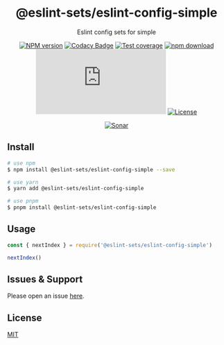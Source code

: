 <div style="text-align: center;" align="center">

# @eslint-sets/eslint-config-simple

Eslint config sets for simple

[![NPM version][npm-image]][npm-url]
[![Codacy Badge][codacy-image]][codacy-url]
[![Test coverage][codecov-image]][codecov-url]
[![npm download][download-image]][download-url]
[![gzip][gzip-image]][gzip-url]
[![License][license-image]][license-url]

[![Sonar][sonar-image]][sonar-url]

</div>

## Install

```bash
# use npm
$ npm install @eslint-sets/eslint-config-simple --save

# use yarn
$ yarn add @eslint-sets/eslint-config-simple

# use pnpm
$ pnpm install @eslint-sets/eslint-config-simple
```

## Usage

```js
const { nextIndex } = require('@eslint-sets/eslint-config-simple')

nextIndex()
```

## Issues & Support

Please open an issue [here](https://github.com/saqqdy/@eslint-sets/eslint-config-simple/issues).

## License

[MIT](LICENSE)

[npm-image]: https://img.shields.io/npm/v/@eslint-sets/eslint-config-simple.svg?style=flat-square
[npm-url]: https://npmjs.org/package/@eslint-sets/eslint-config-simple
[codacy-image]: https://app.codacy.com/project/badge/Grade/f70d4880e4ad4f40aa970eb9ee9d0696
[codacy-url]: https://www.codacy.com/gh/saqqdy/@eslint-sets/eslint-config-simple/dashboard?utm_source=github.com&utm_medium=referral&utm_content=saqqdy/@eslint-sets/eslint-config-simple&utm_campaign=Badge_Grade
[codecov-image]: https://img.shields.io/codecov/c/github/saqqdy/@eslint-sets/eslint-config-simple.svg?style=flat-square
[codecov-url]: https://codecov.io/github/saqqdy/@eslint-sets/eslint-config-simple?branch=master
[download-image]: https://img.shields.io/npm/dm/@eslint-sets/eslint-config-simple.svg?style=flat-square
[download-url]: https://npmjs.org/package/@eslint-sets/eslint-config-simple
[gzip-image]: http://img.badgesize.io/https://unpkg.com/@eslint-sets/eslint-config-simple/index.js?compression=gzip&label=gzip%20size:%20JS
[gzip-url]: http://img.badgesize.io/https://unpkg.com/@eslint-sets/eslint-config-simple/index.js?compression=gzip&label=gzip%20size:%20JS
[license-image]: https://img.shields.io/badge/License-MIT-blue.svg
[license-url]: LICENSE
[sonar-image]: https://sonarcloud.io/api/project_badges/quality_gate?project=saqqdy_eslint-sets
[sonar-url]: https://sonarcloud.io/dashboard?id=saqqdy_eslint-sets
